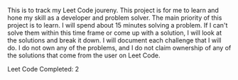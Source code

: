 This is to track my Leet Code joureny. This project is for me to learn and hone my skill as a developer and problem solver. The main priority of this project is to learn. I will spend about 15 minutes solving a problem. If I can't solve them within this time frame or come up with a solution, I will look at the solutions and break it down. I will document each challenge that I will do. I do not own any of the problems, and I do not claim ownership of any of the solutions that come from the user on Leet Code.

Leet Code Completed: 2
